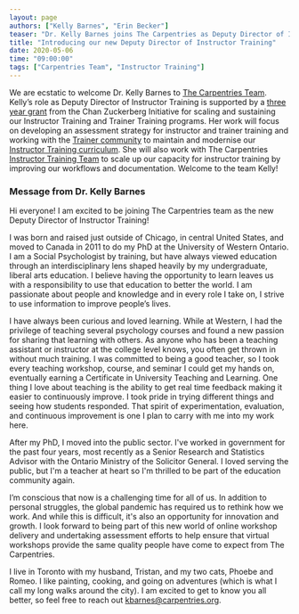 ```yaml
---
layout: page
authors: ["Kelly Barnes", "Erin Becker"]
teaser: "Dr. Kelly Barnes joins The Carpentries as Deputy Director of Instructor Training. Welcome!"
title: "Introducing our new Deputy Director of Instructor Training"
date: 2020-05-06
time: "09:00:00"
tags: ["Carpentries Team", "Instructor Training"]
---
```


We are ecstatic to welcome Dr. Kelly Barnes to [The Carpentries Team](https://carpentries.org/team/). Kelly’s role as Deputy Director of Instructor Training is supported by a [three year grant](https://carpentries.org/blog/2019/11/czi-moore-grant/) from the Chan Zuckerberg Initiative for scaling and sustaining our Instructor Training and Trainer Training programs. Her work will focus on developing an assessment strategy for instructor and trainer training and working with the [Trainer community](https://carpentries.org/trainers/) to maintain and modernise our [Instructor Training curriculum](https://carpentries.github.io/instructor-training/). She will also work with The Carpentries [Instructor Training Team](https://carpentries.org/core-team-projects/#instructor-training-team) to scale up our capacity for instructor training by improving our workflows and documentation. Welcome to the team Kelly!

### Message from Dr. Kelly Barnes

Hi everyone! I am excited to be joining The Carpentries team as the new Deputy Director of Instructor Training! 

I was born and raised just outside of Chicago, in central United States, and moved to Canada in 2011 to do my PhD at the University of Western Ontario. I am a Social Psychologist by training, but have always viewed education through an interdisciplinary lens shaped heavily by my undergraduate, liberal arts education. I believe having the opportunity to learn leaves us with a responsibility to use that education to better the world. I am passionate about people and knowledge and in every role I take on, I strive to use information to improve people’s lives. 

I have always been curious and loved learning. While at Western, I had the privilege of teaching several psychology courses and found a new passion for sharing that learning with others. As anyone who has been a teaching assistant or instructor at the college level knows, you often get thrown in without much training. I was committed to being a good teacher, so I took every teaching workshop, course, and seminar I could get my hands on, eventually earning a Certificate in University Teaching and Learning. One thing I love about teaching is the ability to get real time feedback making it easier to continuously improve. I took pride in trying different things and seeing how students responded. That spirit of experimentation, evaluation, and continuous improvement is one I plan to carry with me into my work here.   

After my PhD, I moved into the public sector. I've worked in government for the past four years, most recently as a Senior Research and Statistics Advisor with the Ontario Ministry of the Solicitor General. I loved serving the public, but I'm a teacher at heart so I'm thrilled to be part of the education community again. 

I’m conscious that now is a challenging time for all of us. In addition to personal struggles, the global pandemic has required us to rethink how we work. And while this is difficult, it's also an opportunity for innovation and growth. I look forward to being part of this new world of online workshop delivery and undertaking assessment efforts to help ensure that virtual workshops provide the same quality people have come to expect from The Carpentries.   

I live in Toronto with my husband, Tristan, and my two cats, Phoebe and Romeo. I like painting, cooking, and going on adventures (which is what I call my long walks around the city). I am excited to get to know you all better, so feel free to reach out [kbarnes@carpentries.org](mailto:klbarnes@carpentries.org).  


